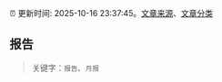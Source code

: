 :alarm_clock: 更新时间: 2025-10-16 23:37:45。[文章来源](/README.md)、[文章分类](/TAGS.md)

## 报告


> 关键字：`报告`、`月报`



